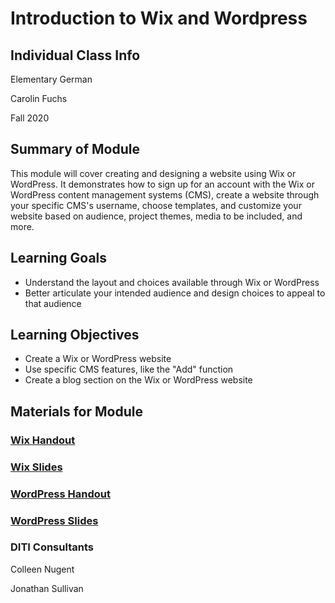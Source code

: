 <h1>Introduction to Wix and Wordpress</h1>

<h2>Individual Class Info</h2>

Elementary German

Carolin Fuchs

Fall 2020

<h2>Summary of Module</h2>

This module will cover creating and designing a website using Wix or WordPress. It demonstrates how to sign up for an account with the Wix or WordPress content management systems (CMS), create a website through your specific CMS's username, choose templates, and customize your website based on audience, project themes, media to be included, and more.

<h2>Learning Goals</h2>

* Understand the layout and choices available through Wix or WordPress
* Better articulate your intended audience and design choices to appeal to that audience

<h2>Learning Objectives</h2>

* Create a Wix or WordPress website
* Use specific CMS features, like the "Add" function
* Create a blog section on the Wix or WordPress website

<h2>Materials for Module</h2>

### [Wix Handout](https://github.com/NULabNortheastern/digitalassignmentshowcase/blob/master/website_building/elementary_german-fall2020-fuchs/wix/Wix_Handout.pdf)

### [Wix Slides](https://github.com/NULabNortheastern/digitalassignmentshowcase/blob/master/website_building/elementary_german-fall2020-fuchs/wix/Wix-Slides.pdf)

### [WordPress Handout](https://github.com/NULabNortheastern/digitalassignmentshowcase/blob/master/website_building/elementary_german-fall2020-fuchs/wordpress/WordPress_Handout.pdf)

### [WordPress Slides]( https://github.com/NULabNortheastern/digitalassignmentshowcase/blob/master/website_building/elementary_german-fall2020-fuchs/wordpress/Wordpress_Slides.pdf)

<h3>DITI Consultants</h3>

Colleen Nugent

Jonathan Sullivan